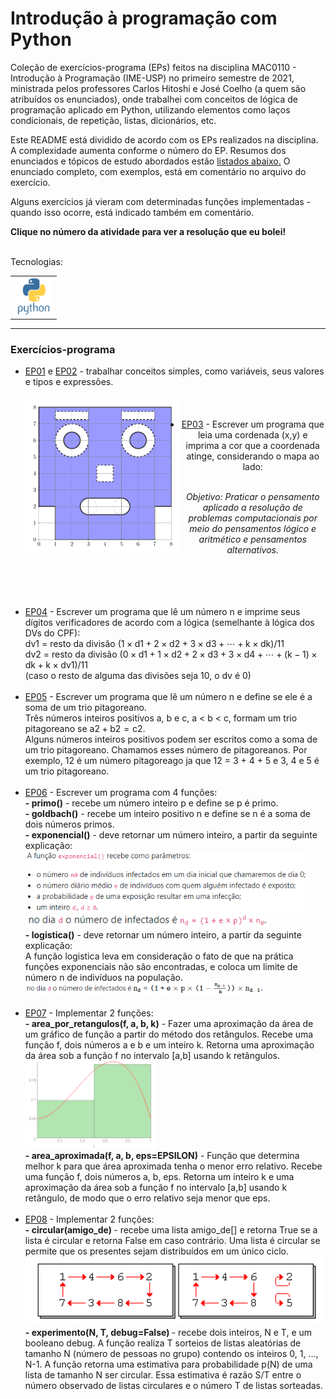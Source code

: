 <h1>Introdução à programação com Python</h1>
<p>Coleção de exercícios-programa (EPs) feitos na disciplina MAC0110 - Introdução à Programação (IME-USP) no primeiro semestre de 2021, ministrada pelos professores Carlos Hitoshi e José Coelho (a quem são atribuídos os enunciados), onde trabalhei com conceitos de lógica de programação aplicado em Python, utilizando elementos como laços condicionais, de repetição, listas, dicionários, etc. </p>
<p>Este README está dividido de acordo com os EPs realizados na disciplina. A complexidade aumenta conforme o número do EP. Resumos dos enunciados e tópicos de estudo abordados estão <a href="#lista">listados abaixo.</a> O enunciado completo, com exemplos, está em comentário no arquivo do exercício.</p>
<p>Alguns exercícios já vieram com determinadas funções implementadas - quando isso ocorre, está indicado também em comentário. </p>
<strong>Clique no número da atividade para ver a resolução que eu bolei!</strong><br><br>

<div align="left">
	<p>Tecnologias:</p>
	<table>
			<tr>
        <td><img width="60px" src="https://raw.githubusercontent.com/devicons/devicon/9f4f5cdb393299a81125eb5127929ea7bfe42889/icons/python/python-original-wordmark.svg" alt="Python"></td>
      </tr>
	</table>
</div>
<hr>
<h3>Exercícios-programa</h3>
<ul id="lista">

  <li><a href="https://github.com/anaolisilva/Intro-a-Python/blob/main/ep01.py" target="_blank">EP01</a> e <a href="https://github.com/anaolisilva/Intro-a-Python/blob/main/tipos.py" target="_blank">EP02</a> - trabalhar conceitos simples, como variáveis, seus valores e tipos e expressões.</li>
	<br>
	<img align="left" height="250px" src="https://github.com/anaolisilva/Intro-a-Python/blob/main/Recursos/carinhaimg.png?raw=true" alt="carinha"> <br><br>
  <li align="center"><a href="https://github.com/anaolisilva/Intro-a-Python/blob/main/tipos.py" target="_blank">EP03</a> - Escrever um programa que leia uma cordenada (x,y) e imprima a cor que a coordenada atinge, considerando o mapa ao lado:
        <br> <br>
        <p><em>Objetivo: Praticar o pensamento aplicado a resolução de problemas computacionais por meio do pensamentos lógico e aritmético e pensamentos alternativos.</em></p> <br><br><br>
  </li>
	<br>
  <li><a href="https://github.com/anaolisilva/Intro-a-Python/blob/main/digitos.py" target="_blank">EP04</a> - Escrever um programa que lê um número n e imprime seus dígitos verificadores de acordo com a lógica (semelhante à lógica dos DVs do CPF):<br>
		dv1 = resto da divisão (1 × d1 + 2 × d2 + 3 × d3 + ⋯ + k × dk)/11<br>
		dv2 = resto da divisão (0 × d1 + 1 × d2 + 2 × d3 + 3 × d4 + ⋯ + (k − 1) × dk + k × dv1)/11<br>
		(caso o resto de alguma das divisões seja 10, o dv é 0)
 </li>
	<br>
	<li><a href="https://github.com/anaolisilva/Intro-a-Python/blob/main/pitagoreano.py" target="_blank">EP05</a> - Escrever um programa que lê um número n e define se ele é a soma de um trio pitagoreano. <br>
		Três números inteiros positivos a, b e c, a < b < c, formam um trio pitagoreano se a2 + b2 = c2.
	<br>	Alguns números inteiros positivos podem ser escritos como a soma de um trio pitagoreano. Chamamos esses número de pitagoreanos. Por exemplo, 12 é um número pitagoreago ja que 12 = 3 + 4 + 5 e 3, 4 e 5 é um trio pitagoreano.
	</li>
	<br>
	<li> <a href="https://github.com/anaolisilva/Intro-a-Python/blob/main/funcoes.py" target="_blank">EP06</a> - Escrever um programa com 4 funções:<br>
		<strong>- primo()</strong> - recebe um número inteiro p e define se p é primo.<br>
		<strong>- goldbach()</strong> - recebe um inteiro positivo n e define se n é a soma de dois números primos.<br>
		<strong>- exponencial()</strong> - deve retornar um número inteiro, a partir da seguinte explicação:
		<br> <img height="100px" src="https://github.com/anaolisilva/Intro-a-Python/blob/main/Recursos/exponencial.png?raw=true" alt="explicação exponencial"><br>
		<img height="20px" src="https://github.com/anaolisilva/Intro-a-Python/blob/main/Recursos/exponencial02.png?raw=true" alt="no dia d o número de infectados é nd = (1 + e × p) elevado a d, tudo * n0"><br>
		<strong>- logistica()</strong> - deve retornar um número inteiro, a partir da seguinte explicação: <br>
		A função logistica leva em consideração o fato de que na prática funções exponenciais não são encontradas, e coloca um limite de número n de indivíduos na população.<br>
		<img height="20px" src="https://github.com/anaolisilva/Intro-a-Python/blob/main/Recursos/logistica.png?raw=true" alt="no dia d o número de infectados é nd=(1+ e × p × (1−(nd−1)/n)) × n de d-1">
	</li>
	<br>
	<li> <a href="https://github.com/anaolisilva/Intro-a-Python/blob/main/area.py" target="_blank">EP07</a> - Implementar 2 funções:<br>
		<strong>- area_por_retangulos(f, a, b, k)</strong> - Fazer uma aproximação da área de um gráfico de função a partir do método dos retângulos. Recebe uma função f, dois números a e b e um inteiro k. Retorna uma aproximação da área sob a função f no intervalo [a,b] usando k retângulos. <br>
		<img height="140px" src="https://github.com/anaolisilva/Intro-a-Python/blob/main/Recursos/aproxretangulos.gif?raw=true" alt="Imagem ilustrando o método de aproximação por retângulos"> <br>
		<strong>- area_aproximada(f, a, b, eps=EPSILON)</strong> - Função que determina melhor k para que área aproximada tenha o menor erro relativo. Recebe uma função f, dois números a, b, eps. Retorna um inteiro k e uma aproximação da área sob a função f no intervalo [a,b] usando k retângulo, de modo que o erro relativo seja menor que eps.
	</li>
	<br>
	<li>
		<a href="https://github.com/anaolisilva/Intro-a-Python/blob/main/amigos.py" target="_blank">EP08</a> - Implementar 2 funções:<br>
		<strong>- circular(amigo_de) </strong> - recebe uma lista amigo_de[] e retorna True se a lista é circular e retorna False em caso contrário. Uma lista é circular se permite que os presentes sejam distribuídos em um único ciclo.<br>
		<img height="110px" src="https://github.com/anaolisilva/Intro-a-Python/blob/main/Recursos/listacircular.png?raw=true" alt="Imagem ilustrando lista circular x não-circular"> <br>
		<strong>- experimento(N, T, debug=False) </strong> - recebe dois inteiros, N e T, e um booleano debug. A função realiza T sorteios de listas aleatórias de tamanho N (número de pessoas no grupo) contendo os inteiros 0, 1, …, N-1. A função retorna uma estimativa para probabilidade p(N) de uma lista de tamanho N ser circular. Essa estimativa é razão S/T entre o número observado de listas circulares e o número T de listas sorteadas. 
	</li>

</ul>


